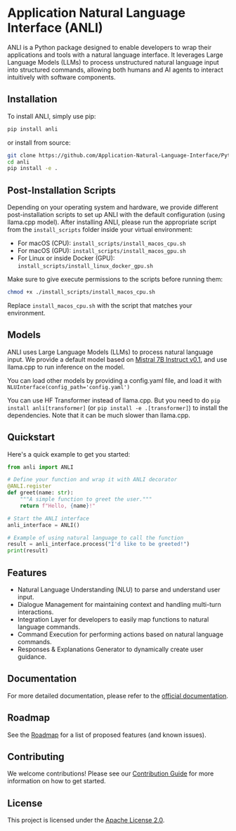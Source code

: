 # Application Natural Language Interface (ANLI)

ANLI is a Python package designed to enable developers to wrap their applications and tools with a natural language interface. It leverages Large Language Models (LLMs) to process unstructured natural language input into structured commands, allowing both humans and AI agents to interact intuitively with software components.

## Installation

To install ANLI, simply use pip:

```bash
pip install anli
```

or install from source:
```bash
git clone https://github.com/Application-Natural-Language-Interface/Python-ANLI.git
cd anli
pip install -e .
```

## Post-Installation Scripts
Depending on your operating system and hardware, we provide different post-installation scripts to set up ANLI with the 
default configuration (using llama.cpp model). After installing ANLI, please run the appropriate script from the `install_scripts` 
folder inside your virtual environment:

- For macOS (CPU): `install_scripts/install_macos_cpu.sh`
- For macOS (GPU): `install_scripts/install_macos_gpu.sh`
- For Linux or inside Docker (GPU): `install_scripts/install_linux_docker_gpu.sh`

Make sure to give execute permissions to the scripts before running them:

```bash
chmod +x ./install_scripts/install_macos_cpu.sh
```
Replace `install_macos_cpu.sh` with the script that matches your environment.


## Models
ANLI uses Large Language Models (LLMs) to process natural language input. 
We provide a default model based on 
[Mistral 7B Instruct v0.1](https://huggingface.co/TheBloke/Mistral-7B-Instruct-v0.1-GGUF), 
and use llama.cpp to run inference on the model.

You can load other models by providing a config.yaml file, and load it with `NLUInterface(config_path='config.yaml')`

You can use HF Transformer instead of llama.cpp. But you need to do `pip install anli[transformer]` 
(or `pip install -e .[transformer]`) to install the dependencies.
Note that it can be much slower than llama.cpp.

## Quickstart
Here's a quick example to get you started:

```python
from anli import ANLI

# Define your function and wrap it with ANLI decorator
@ANLI.register
def greet(name: str):
    """A simple function to greet the user."""
    return f"Hello, {name}!"

# Start the ANLI interface
anli_interface = ANLI()

# Example of using natural language to call the function
result = anli_interface.process("I'd like to be greeted!")
print(result)
```

## Features

- Natural Language Understanding (NLU) to parse and understand user input.
- Dialogue Management for maintaining context and handling multi-turn interactions.
- Integration Layer for developers to easily map functions to natural language commands.
- Command Execution for performing actions based on natural language commands.
- Responses & Explanations Generator to dynamically create user guidance.

## Documentation

For more detailed documentation, please refer to the [official documentation](#).

## Roadmap

See the [Roadmap](ROADMAP.md) for a list of proposed features (and known issues).

## Contributing

We welcome contributions! Please see our [Contribution Guide](CONTRIBUTING.md) for more information on how to get started.

## License

This project is licensed under the [Apache License 2.0](LICENSE).